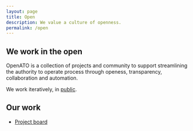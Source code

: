 ```yaml
---
layout: page
title: Open
description: We value a culture of openness.
permalink: /open
---
```


## We work in the open

OpenATO is a collection of projects and community to support streamlining the authority to operate process through openess, transparency, collaboration and automation.

We work iteratively, in [public](https://www.swyx.io/learn-in-public).

## Our work

* [Project board](https://github.com/orgs/OpenATO/projects)
